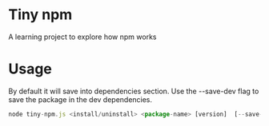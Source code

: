 # Tiny npm 
A learning project to explore how npm works


# Usage
By default it will save into dependencies section.  Use the --save-dev flag to save the package in the dev dependencies.

```js
node tiny-npm.js <install/uninstall> <package-name> [version]  [--save-dev]
```